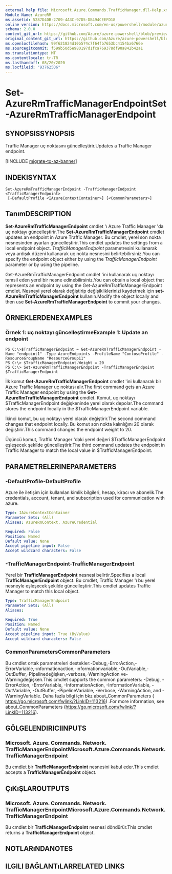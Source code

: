 ```yaml
---
external help file: Microsoft.Azure.Commands.TrafficManager.dll-Help.xml
Module Name: AzureRM
ms.assetid: 5287D4DB-2709-4A3C-97D5-DB494CEEFD18
online version: https://docs.microsoft.com/en-us/powershell/module/azurerm.trafficmanager/set-azurermtrafficmanagerendpoint
schema: 2.0.0
content_git_url: https://github.com/Azure/azure-powershell/blob/preview/src/ResourceManager/TrafficManager/Commands.TrafficManager2/help/Set-AzureRmTrafficManagerEndpoint.md
original_content_git_url: https://github.com/Azure/azure-powershell/blob/preview/src/ResourceManager/TrafficManager/Commands.TrafficManager2/help/Set-AzureRmTrafficManagerEndpoint.md
ms.openlocfilehash: 99f621824d10b574c7f64fb7653bc4154ba6766e
ms.sourcegitcommit: f599b50d5e980197d1fca769378df90a842b42a1
ms.translationtype: MT
ms.contentlocale: tr-TR
ms.lasthandoff: 08/20/2020
ms.locfileid: "93762506"
---
```

# <span data-ttu-id="9450c-101">Set-AzureRmTrafficManagerEndpoint</span><span class="sxs-lookup"><span data-stu-id="9450c-101">Set-AzureRmTrafficManagerEndpoint</span></span>

## <span data-ttu-id="9450c-102">SYNOPSIS</span><span class="sxs-lookup"><span data-stu-id="9450c-102">SYNOPSIS</span></span>
<span data-ttu-id="9450c-103">Traffic Manager uç noktasını güncelleştirir.</span><span class="sxs-lookup"><span data-stu-id="9450c-103">Updates a Traffic Manager endpoint.</span></span>

[!INCLUDE [migrate-to-az-banner](../../includes/migrate-to-az-banner.md)]

## <span data-ttu-id="9450c-104">INDEKI</span><span class="sxs-lookup"><span data-stu-id="9450c-104">SYNTAX</span></span>

```
Set-AzureRmTrafficManagerEndpoint -TrafficManagerEndpoint <TrafficManagerEndpoint>
 [-DefaultProfile <IAzureContextContainer>] [<CommonParameters>]
```

## <span data-ttu-id="9450c-105">Tanım</span><span class="sxs-lookup"><span data-stu-id="9450c-105">DESCRIPTION</span></span>
<span data-ttu-id="9450c-106">**Set-AzureRmTrafficManagerEndpoint** cmdlet 'ı Azure Traffic Manager 'da uç noktayı güncelleştirir.</span><span class="sxs-lookup"><span data-stu-id="9450c-106">The **Set-AzureRmTrafficManagerEndpoint** cmdlet updates an endpoint in Azure Traffic Manager.</span></span>
<span data-ttu-id="9450c-107">Bu cmdlet, yerel son nokta nesnesinden ayarları güncelleştirir.</span><span class="sxs-lookup"><span data-stu-id="9450c-107">This cmdlet updates the settings from a local endpoint object.</span></span>
<span data-ttu-id="9450c-108">*TrafficManagerEndpoint* parametresini kullanarak veya ardışık düzeni kullanarak uç nokta nesnesini belirtebilirsiniz.</span><span class="sxs-lookup"><span data-stu-id="9450c-108">You can specify the endpoint object either by using the *TrafficManagerEndpoint* parameter or by using the pipeline.</span></span>

<span data-ttu-id="9450c-109">Get-AzureRmTrafficManagerEndpoint cmdlet 'ini kullanarak uç noktayı temsil eden yerel bir nesne edinebilirsiniz.</span><span class="sxs-lookup"><span data-stu-id="9450c-109">You can obtain a local object that represents an endpoint by using the Get-AzureRmTrafficManagerEndpoint cmdlet.</span></span>
<span data-ttu-id="9450c-110">Nesneyi yerel olarak değiştirip değişikliklerinizi kaydetmek için **set-AzureRmTrafficManagerEndpoint** kullanın.</span><span class="sxs-lookup"><span data-stu-id="9450c-110">Modify the object locally and then use **Set-AzureRmTrafficManagerEndpoint** to commit your changes.</span></span>

## <span data-ttu-id="9450c-111">ÖRNEKLERDEN</span><span class="sxs-lookup"><span data-stu-id="9450c-111">EXAMPLES</span></span>

### <span data-ttu-id="9450c-112">Örnek 1: uç noktayı güncelleştirme</span><span class="sxs-lookup"><span data-stu-id="9450c-112">Example 1: Update an endpoint</span></span>
```
PS C:\>$TrafficManagerEndpoint = Get-AzureRmTrafficManagerEndpoint -Name "endpoint1" -Type AzureEndpoints -ProfileName "ContosoProfile" -ResourceGroupName "ResourceGroup11"
PS C:\> $TrafficManagerEndpoint.Weight = 20
PS C:\> Set-AzureRmTrafficManagerEndpoint -TrafficManagerEndpoint $TrafficManagerEndpoint
```

<span data-ttu-id="9450c-113">İlk komut **Get-AzureRmTrafficManagerEndpoint** cmdlet 'ini kullanarak bir Azure Traffic Manager uç noktası alır.</span><span class="sxs-lookup"><span data-stu-id="9450c-113">The first command gets an Azure Traffic Manager endpoint by using the **Get-AzureRmTrafficManagerEndpoint** cmdlet.</span></span>
<span data-ttu-id="9450c-114">Komut, uç noktayı $TrafficManagerEndpoint değişkeninde yerel olarak depolar.</span><span class="sxs-lookup"><span data-stu-id="9450c-114">The command stores the endpoint locally in the $TrafficManagerEndpoint variable.</span></span>

<span data-ttu-id="9450c-115">İkinci komut, bu uç noktayı yerel olarak değiştirir.</span><span class="sxs-lookup"><span data-stu-id="9450c-115">The second command changes that endpoint locally.</span></span>
<span data-ttu-id="9450c-116">Bu komut son nokta kalınlığını 20 olarak değiştirir.</span><span class="sxs-lookup"><span data-stu-id="9450c-116">This command changes the endpoint weight to 20.</span></span>

<span data-ttu-id="9450c-117">Üçüncü komut, Traffic Manager 'daki yerel değeri $TrafficManagerEndpoint eşleşecek şekilde güncelleştirir.</span><span class="sxs-lookup"><span data-stu-id="9450c-117">The third command updates the endpoint in Traffic Manager to match the local value in $TrafficManagerEndpoint.</span></span>

## <span data-ttu-id="9450c-118">PARAMETRELERINE</span><span class="sxs-lookup"><span data-stu-id="9450c-118">PARAMETERS</span></span>

### <span data-ttu-id="9450c-119">-DefaultProfile</span><span class="sxs-lookup"><span data-stu-id="9450c-119">-DefaultProfile</span></span>
<span data-ttu-id="9450c-120">Azure ile iletişim için kullanılan kimlik bilgileri, hesap, kiracı ve abonelik.</span><span class="sxs-lookup"><span data-stu-id="9450c-120">The credentials, account, tenant, and subscription used for communication with azure.</span></span>

```yaml
Type: IAzureContextContainer
Parameter Sets: (All)
Aliases: AzureRmContext, AzureCredential

Required: False
Position: Named
Default value: None
Accept pipeline input: False
Accept wildcard characters: False
```

### <span data-ttu-id="9450c-121">-TrafficManagerEndpoint</span><span class="sxs-lookup"><span data-stu-id="9450c-121">-TrafficManagerEndpoint</span></span>
<span data-ttu-id="9450c-122">Yerel bir **TrafficManagerEndpoint** nesnesi belirtir.</span><span class="sxs-lookup"><span data-stu-id="9450c-122">Specifies a local **TrafficManagerEndpoint** object.</span></span>
<span data-ttu-id="9450c-123">Bu cmdlet, Traffic Manager 'ı bu yerel nesneyle eşleşecek şekilde güncelleştirir.</span><span class="sxs-lookup"><span data-stu-id="9450c-123">This cmdlet updates Traffic Manager to match this local object.</span></span>

```yaml
Type: TrafficManagerEndpoint
Parameter Sets: (All)
Aliases: 

Required: True
Position: Named
Default value: None
Accept pipeline input: True (ByValue)
Accept wildcard characters: False
```

### <span data-ttu-id="9450c-124">CommonParameters</span><span class="sxs-lookup"><span data-stu-id="9450c-124">CommonParameters</span></span>
<span data-ttu-id="9450c-125">Bu cmdlet ortak parametreleri destekler:-Debug,-ErrorAction,-ErrorVariable,-ınformationaction,-ınformationvariable,-OutVariable,-OutBuffer,-Pipelinedeğişken,-verbose,-WarningAction ve-Warningdeğişken.</span><span class="sxs-lookup"><span data-stu-id="9450c-125">This cmdlet supports the common parameters: -Debug, -ErrorAction, -ErrorVariable, -InformationAction, -InformationVariable, -OutVariable, -OutBuffer, -PipelineVariable, -Verbose, -WarningAction, and -WarningVariable.</span></span> <span data-ttu-id="9450c-126">Daha fazla bilgi için bkz about_CommonParameters ( https://go.microsoft.com/fwlink/?LinkID=113216) .</span><span class="sxs-lookup"><span data-stu-id="9450c-126">For more information, see about_CommonParameters (https://go.microsoft.com/fwlink/?LinkID=113216).</span></span>

## <span data-ttu-id="9450c-127">GÖLGELENDIRICI</span><span class="sxs-lookup"><span data-stu-id="9450c-127">INPUTS</span></span>

### <span data-ttu-id="9450c-128">Microsoft. Azure. Commands. Network. TrafficManagerEndpoint</span><span class="sxs-lookup"><span data-stu-id="9450c-128">Microsoft.Azure.Commands.Network.TrafficManagerEndpoint</span></span>
<span data-ttu-id="9450c-129">Bu cmdlet bir **TrafficManagerEndpoint** nesnesini kabul eder.</span><span class="sxs-lookup"><span data-stu-id="9450c-129">This cmdlet accepts a **TrafficManagerEndpoint** object.</span></span>

## <span data-ttu-id="9450c-130">ÇıKıŞLAR</span><span class="sxs-lookup"><span data-stu-id="9450c-130">OUTPUTS</span></span>

### <span data-ttu-id="9450c-131">Microsoft. Azure. Commands. Network. TrafficManagerEndpoint</span><span class="sxs-lookup"><span data-stu-id="9450c-131">Microsoft.Azure.Commands.Network.TrafficManagerEndpoint</span></span>
<span data-ttu-id="9450c-132">Bu cmdlet bir **TrafficManagerEndpoint** nesnesi döndürür.</span><span class="sxs-lookup"><span data-stu-id="9450c-132">This cmdlet returns a **TrafficManagerEndpoint** object.</span></span>

## <span data-ttu-id="9450c-133">NOTLARıNDA</span><span class="sxs-lookup"><span data-stu-id="9450c-133">NOTES</span></span>

## <span data-ttu-id="9450c-134">ILGILI BAĞLANTıLAR</span><span class="sxs-lookup"><span data-stu-id="9450c-134">RELATED LINKS</span></span>

